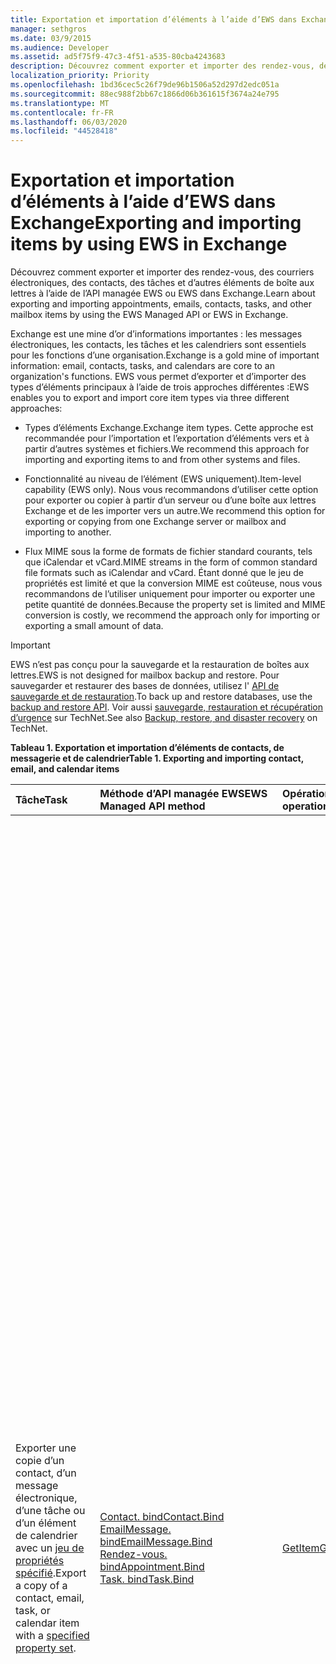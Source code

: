```yaml
---
title: Exportation et importation d’éléments à l’aide d’EWS dans Exchange
manager: sethgros
ms.date: 03/9/2015
ms.audience: Developer
ms.assetid: ad5f75f9-47c3-4f51-a535-80cba4243683
description: Découvrez comment exporter et importer des rendez-vous, des courriers électroniques, des contacts, des tâches et d’autres éléments de boîte aux lettres à l’aide de l’API managée EWS ou EWS dans Exchange.
localization_priority: Priority
ms.openlocfilehash: 1bd36cec5c26f79de96b1506a52d297d2edc051a
ms.sourcegitcommit: 88ec988f2bb67c1866d06b361615f3674a24e795
ms.translationtype: MT
ms.contentlocale: fr-FR
ms.lasthandoff: 06/03/2020
ms.locfileid: "44528418"
---
```

# <a name="exporting-and-importing-items-by-using-ews-in-exchange"></a><span data-ttu-id="25c05-103">Exportation et importation d’éléments à l’aide d’EWS dans Exchange</span><span class="sxs-lookup"><span data-stu-id="25c05-103">Exporting and importing items by using EWS in Exchange</span></span>

<span data-ttu-id="25c05-104">Découvrez comment exporter et importer des rendez-vous, des courriers électroniques, des contacts, des tâches et d’autres éléments de boîte aux lettres à l’aide de l’API managée EWS ou EWS dans Exchange.</span><span class="sxs-lookup"><span data-stu-id="25c05-104">Learn about exporting and importing appointments, emails, contacts, tasks, and other mailbox items by using the EWS Managed API or EWS in Exchange.</span></span> 
  
<span data-ttu-id="25c05-105">Exchange est une mine d’or d’informations importantes : les messages électroniques, les contacts, les tâches et les calendriers sont essentiels pour les fonctions d’une organisation.</span><span class="sxs-lookup"><span data-stu-id="25c05-105">Exchange is a gold mine of important information: email, contacts, tasks, and calendars are core to an organization's functions.</span></span> <span data-ttu-id="25c05-106">EWS vous permet d’exporter et d’importer des types d’éléments principaux à l’aide de trois approches différentes :</span><span class="sxs-lookup"><span data-stu-id="25c05-106">EWS enables you to export and import core item types via three different approaches:</span></span>
  
- <span data-ttu-id="25c05-107">Types d’éléments Exchange.</span><span class="sxs-lookup"><span data-stu-id="25c05-107">Exchange item types.</span></span> <span data-ttu-id="25c05-108">Cette approche est recommandée pour l’importation et l’exportation d’éléments vers et à partir d’autres systèmes et fichiers.</span><span class="sxs-lookup"><span data-stu-id="25c05-108">We recommend this approach for importing and exporting items to and from other systems and files.</span></span>
    
- <span data-ttu-id="25c05-109">Fonctionnalité au niveau de l’élément (EWS uniquement).</span><span class="sxs-lookup"><span data-stu-id="25c05-109">Item-level capability (EWS only).</span></span> <span data-ttu-id="25c05-110">Nous vous recommandons d’utiliser cette option pour exporter ou copier à partir d’un serveur ou d’une boîte aux lettres Exchange et de les importer vers un autre.</span><span class="sxs-lookup"><span data-stu-id="25c05-110">We recommend this option for exporting or copying from one Exchange server or mailbox and importing to another.</span></span>
    
- <span data-ttu-id="25c05-111">Flux MIME sous la forme de formats de fichier standard courants, tels que iCalendar et vCard.</span><span class="sxs-lookup"><span data-stu-id="25c05-111">MIME streams in the form of common standard file formats such as iCalendar and vCard.</span></span> <span data-ttu-id="25c05-112">Étant donné que le jeu de propriétés est limité et que la conversion MIME est coûteuse, nous vous recommandons de l’utiliser uniquement pour importer ou exporter une petite quantité de données.</span><span class="sxs-lookup"><span data-stu-id="25c05-112">Because the property set is limited and MIME conversion is costly, we recommend the approach only for importing or exporting a small amount of data.</span></span>
    
> [!IMPORTANT]
> <span data-ttu-id="25c05-113">EWS n’est pas conçu pour la sauvegarde et la restauration de boîtes aux lettres.</span><span class="sxs-lookup"><span data-stu-id="25c05-113">EWS is not designed for mailbox backup and restore.</span></span> <span data-ttu-id="25c05-114">Pour sauvegarder et restaurer des bases de données, utilisez l' [API de sauvegarde et de restauration](../backup-restore/backup-and-restore-for-exchange-2013.md).</span><span class="sxs-lookup"><span data-stu-id="25c05-114">To back up and restore databases, use the [backup and restore API](../backup-restore/backup-and-restore-for-exchange-2013.md).</span></span> <span data-ttu-id="25c05-115">Voir aussi [sauvegarde, restauration et récupération d’urgence](https://technet.microsoft.com/library/dd876874%28v=exchg.150%29.aspx) sur TechNet.</span><span class="sxs-lookup"><span data-stu-id="25c05-115">See also [Backup, restore, and disaster recovery](https://technet.microsoft.com/library/dd876874%28v=exchg.150%29.aspx) on TechNet.</span></span> 
  
<span data-ttu-id="25c05-116">**Tableau 1. Exportation et importation d’éléments de contacts, de messagerie et de calendrier**</span><span class="sxs-lookup"><span data-stu-id="25c05-116">**Table 1. Exporting and importing contact, email, and calendar items**</span></span>

|<span data-ttu-id="25c05-117">Tâche</span><span class="sxs-lookup"><span data-stu-id="25c05-117">Task</span></span>|<span data-ttu-id="25c05-118">Méthode d’API managée EWS</span><span class="sxs-lookup"><span data-stu-id="25c05-118">EWS Managed API method</span></span>|<span data-ttu-id="25c05-119">Opération EWS</span><span class="sxs-lookup"><span data-stu-id="25c05-119">EWS operation</span></span>|<span data-ttu-id="25c05-120">Notes</span><span class="sxs-lookup"><span data-stu-id="25c05-120">Notes</span></span>|
|:-----|:-----|:-----|:-----|
|<span data-ttu-id="25c05-121">Exporter une copie d’un contact, d’un message électronique, d’une tâche ou d’un élément de calendrier avec un [jeu de propriétés spécifié](properties-and-extended-properties-in-ews-in-exchange.md).</span><span class="sxs-lookup"><span data-stu-id="25c05-121">Export a copy of a contact, email, task, or calendar item with a [specified property set](properties-and-extended-properties-in-ews-in-exchange.md).</span></span>  <br/> |[<span data-ttu-id="25c05-122">Contact. bind</span><span class="sxs-lookup"><span data-stu-id="25c05-122">Contact.Bind</span></span>](https://msdn.microsoft.com/library/microsoft.exchange.webservices.data.contact.bind%28v=exchg.80%29.aspx) <br/> [<span data-ttu-id="25c05-123">EmailMessage. bind</span><span class="sxs-lookup"><span data-stu-id="25c05-123">EmailMessage.Bind</span></span>](https://msdn.microsoft.com/library/microsoft.exchange.webservices.data.emailmessage.bind%28v=exchg.80%29.aspx) <br/> [<span data-ttu-id="25c05-124">Rendez-vous. bind</span><span class="sxs-lookup"><span data-stu-id="25c05-124">Appointment.Bind</span></span>](https://msdn.microsoft.com/library/microsoft.exchange.webservices.data.appointment.bind%28v=exchg.80%29.aspx) <br/> [<span data-ttu-id="25c05-125">Task. bind</span><span class="sxs-lookup"><span data-stu-id="25c05-125">Task.Bind</span></span>](https://msdn.microsoft.com/library/microsoft.exchange.webservices.data.task.bind%28v=exchg.80%29.aspx) <br/> |[<span data-ttu-id="25c05-126">GetItem</span><span class="sxs-lookup"><span data-stu-id="25c05-126">GetItem</span></span>](https://msdn.microsoft.com/library/e3590b8b-c2a7-4dad-a014-6360197b68e4%28Office.15%29.aspx) <br/> |<span data-ttu-id="25c05-127">Nous vous recommandons cette option si vous exportez des éléments de boîte aux lettres vers un autre système ou fichier non-Exchange (y compris les types de fichiers vCard et iCal).</span><span class="sxs-lookup"><span data-stu-id="25c05-127">We recommend this option if you're exporting mailbox items to another non-Exchange system or file (including vCard and iCal file types).</span></span><br/><span data-ttu-id="25c05-128">Étant donné que vous contrôlez le jeu de propriétés exportées et que les performances sont meilleures pour le serveur Exchange, il s’agit généralement de la meilleure option.</span><span class="sxs-lookup"><span data-stu-id="25c05-128">Because you have control over the exported property set, and because performance is better for the Exchange server, this is generally the best option.</span></span><br/><br/><span data-ttu-id="25c05-129">En fonction des propriétés définies sur un élément de boîte aux lettres et si votre application reconnaît tous les identificateurs de propriété non schématisées (propriétés étendues) susceptibles d’être définis sur un élément, cette option peut ne pas produire de copie de fidélité complète.</span><span class="sxs-lookup"><span data-stu-id="25c05-129">Depending on the properties set on a mailbox item, and whether your application is aware of all of the non-schematized property identifiers (extended properties) that might be set on an item, this option might not produce a full-fidelity copy.</span></span><br/><br/><span data-ttu-id="25c05-130">Ces méthodes et opérations fournissent le jeu schématisées de propriétés pour un élément, ainsi que toutes les propriétés étendues demandées.</span><span class="sxs-lookup"><span data-stu-id="25c05-130">These methods and operation provide the schematized set of properties for an item plus any requested extended properties.</span></span><br/><span data-ttu-id="25c05-131">La méthode **Bind** ou l’opération **GetItem** peut fournir uniquement une exportation de fidélité des éléments uniquement si vous avez connaissance des propriétés étendues définies sur un élément.</span><span class="sxs-lookup"><span data-stu-id="25c05-131">The **Bind** method or **GetItem** operation can only provide full-fidelity export of items if you know the extended properties that are set on an item.</span></span><br/><span data-ttu-id="25c05-132">Vous pouvez demander toutes les [propriétés étendues](properties-and-extended-properties-in-ews-in-exchange.md) connues pour activer la fidélité totale.</span><span class="sxs-lookup"><span data-stu-id="25c05-132">You can request all the known [extended properties](properties-and-extended-properties-in-ews-in-exchange.md) to enable full fidelity.</span></span><br/><br/><span data-ttu-id="25c05-133">**Conseil**: vous pouvez utiliser la fonctionnalité de suivi dans l’API managée EWS pour obtenir la représentation XML des éléments exportés.</span><span class="sxs-lookup"><span data-stu-id="25c05-133">**TIP**: You can use the tracing feature in the EWS Managed API to get the XML representation of exported items.</span></span>           <span data-ttu-id="25c05-134">Pour plus d’informations, consultez [la rubrique Exporter un élément dans un format personnalisé](how-to-export-items-by-using-ews-in-exchange.md#bk_exportcustom).</span><span class="sxs-lookup"><span data-stu-id="25c05-134">For more information, see [Export an item into a custom format](how-to-export-items-by-using-ews-in-exchange.md#bk_exportcustom).</span></span>  <br/> |
|<span data-ttu-id="25c05-135">Importer une copie d’un contact, d’un message électronique, d’une tâche ou d’un élément de calendrier avec un [jeu de propriétés spécifié](properties-and-extended-properties-in-ews-in-exchange.md).</span><span class="sxs-lookup"><span data-stu-id="25c05-135">Import a copy of a contact, email, task, or calendar item with a [specified property set](properties-and-extended-properties-in-ews-in-exchange.md).</span></span>  <br/> |[<span data-ttu-id="25c05-136">Contact. Save</span><span class="sxs-lookup"><span data-stu-id="25c05-136">Contact.Save</span></span>](https://msdn.microsoft.com/library/microsoft.exchange.webservices.data.contact.save%28v=exchg.80%29.aspx) <br/> [<span data-ttu-id="25c05-137">EmailMessage. Save</span><span class="sxs-lookup"><span data-stu-id="25c05-137">EmailMessage.Save</span></span>](https://msdn.microsoft.com/library/microsoft.exchange.webservices.data.emailmessage.save%28v=exchg.80%29.aspx) <br/> [<span data-ttu-id="25c05-138">Appointment.Save</span><span class="sxs-lookup"><span data-stu-id="25c05-138">Appointment.Save</span></span>](https://msdn.microsoft.com/library/microsoft.exchange.webservices.data.appointment.save%28v=exchg.80%29.aspx) <br/> [<span data-ttu-id="25c05-139">Task. Save</span><span class="sxs-lookup"><span data-stu-id="25c05-139">Task.Save</span></span>](https://msdn.microsoft.com/library/microsoft.exchange.webservices.data.task.save%28v=exchg.80%29.aspx) <br/> |[<span data-ttu-id="25c05-140">CreateItem</span><span class="sxs-lookup"><span data-stu-id="25c05-140">CreateItem</span></span>](https://msdn.microsoft.com/library/78a52120-f1d0-4ed7-8748-436e554f75b6%28Office.15%29.aspx) <br/> |<span data-ttu-id="25c05-141">Nous vous recommandons d’utiliser cette option pour importer des éléments de boîte aux lettres dans Exchange.</span><span class="sxs-lookup"><span data-stu-id="25c05-141">We recommend this option for importing mailbox items into Exchange.</span></span><br/><span data-ttu-id="25c05-142">Vous devrez peut-être définir des propriétés spéciales sur certains types d’éléments afin de conserver l’état de l’élément importé.</span><span class="sxs-lookup"><span data-stu-id="25c05-142">You might have to set special properties on some item types in order to maintain the state of the imported item.</span></span><br/><span data-ttu-id="25c05-143">Étant donné que certaines propriétés sont définies uniquement par Exchange et non par les clients, il n’est pas toujours possible d’avoir une importation de fidélité totale.</span><span class="sxs-lookup"><span data-stu-id="25c05-143">Because some properties are only set by Exchange and not by clients, it's not always possible to have a full-fidelity import.</span></span><br/><br/><span data-ttu-id="25c05-144">Par exemple, vous ne pouvez pas importer une réunion avec des participants dans une boîte aux lettres car Exchange définit les relations entre l’organisateur et les participants.</span><span class="sxs-lookup"><span data-stu-id="25c05-144">For example, you cannot import a meeting with attendees into a mailbox because Exchange sets the relationships between the organizer and attendees.</span></span> <br/><span data-ttu-id="25c05-145">Cette relation ne peut être établie que par les organisateurs envoyant et attendant des destinataires et en répondant à la demande de réunion.</span><span class="sxs-lookup"><span data-stu-id="25c05-145">This relationship can only be established by organizers sending and attendees receiving and responding to the meeting request.</span></span><br/><br/><span data-ttu-id="25c05-146">Les objets de **rendez-vous** dans Exchange peuvent avoir des relations et des paramètres complexes.</span><span class="sxs-lookup"><span data-stu-id="25c05-146">**Appointment** objects in Exchange can have complex relationships and settings.</span></span><br/> <span data-ttu-id="25c05-147">Les rendez-vous qui ont des participants (réunions) ont des paramètres qui lient l’organisateur de la réunion et les participants à la réunion.</span><span class="sxs-lookup"><span data-stu-id="25c05-147">Appointments that have attendees (meetings) have settings that tie together the meeting organizer and meeting attendees.</span></span><br/><span data-ttu-id="25c05-148">Ces paramètres ne sont pas conservés lorsque vous exportez et importez des rendez-vous.</span><span class="sxs-lookup"><span data-stu-id="25c05-148">These settings are not maintained when you export and import appointments.</span></span><br/><span data-ttu-id="25c05-149">La rétabliage par programme des relations d’organisateur de réunions/de participant directement sur les rendez-vous n’est pas prise en charge.</span><span class="sxs-lookup"><span data-stu-id="25c05-149">Programmatically reestablishing meeting organizer/attendee relationships directly on the appointments is not supported.</span></span><br/><span data-ttu-id="25c05-150">Une des options dont vous disposez pour rétablir ces relations consiste à effectuer un post-traitement après une importation, puis à demander à un organisateur de renvoyer les réunions et à ce que les participants acceptent les réunions.</span><span class="sxs-lookup"><span data-stu-id="25c05-150">An option you do have for reestablishing those relationships is to perform post-processing after an import, then have an organizer resend the meetings and have the attendees accept the meetings.</span></span><br/><span data-ttu-id="25c05-151">Vous pouvez utiliser l’emprunt d’identité Exchange pour effectuer les appels pour l’organisateur et les participants.</span><span class="sxs-lookup"><span data-stu-id="25c05-151">You can use Exchange impersonation to make the calls for both the organizer and the attendees.</span></span><br/><span data-ttu-id="25c05-152">Vous devez modifier la propriété UID de l’objet de **rendez-** vous avant l’importation pour éviter que des réunions ne soient liées correctement à d’autres réunions dans une boîte aux lettres.</span><span class="sxs-lookup"><span data-stu-id="25c05-152">You should change the UID property of the **Appointment** object before you import to avoid having meetings be incorrectly related to other meetings in a mailbox.</span></span>  <br/> |
|<span data-ttu-id="25c05-153">Exporter une copie d’un contact, d’un message électronique, d’une tâche ou d’un élément de calendrier dans une fidélité optimale.</span><span class="sxs-lookup"><span data-stu-id="25c05-153">Export a copy of a contact, email, task, or calendar item in full-fidelity.</span></span>  <br/> |<span data-ttu-id="25c05-154">Non applicable</span><span class="sxs-lookup"><span data-stu-id="25c05-154">Not applicable</span></span>  <br/> |[<span data-ttu-id="25c05-155">ExportItems</span><span class="sxs-lookup"><span data-stu-id="25c05-155">ExportItems</span></span>](https://msdn.microsoft.com/library/e2846abb-0b16-4732-bbd8-038a674672f6%28Office.15%29.aspx) <br/> |<span data-ttu-id="25c05-156">Il s’agit de la meilleure option pour exporter les éléments de boîte aux lettres que vous souhaitez importer vers une boîte aux lettres Exchange.</span><span class="sxs-lookup"><span data-stu-id="25c05-156">This is the best option for exporting mailbox items that you want to import back into an Exchange mailbox.</span></span><br/><span data-ttu-id="25c05-157">Vous pouvez également utiliser cette option pour copier des éléments entre des boîtes aux lettres.</span><span class="sxs-lookup"><span data-stu-id="25c05-157">You can also use this option to copy items between mailboxes.</span></span><br/><br/><span data-ttu-id="25c05-158">L’opération **ExportItems** fournit un flux opaque qui représente l’élément que vous pouvez utiliser pour déplacer des informations entre des boîtes aux lettres.</span><span class="sxs-lookup"><span data-stu-id="25c05-158">The **ExportItems** operation provides an opaque stream that represents the item that you can use to move information between mailboxes.</span></span><br/><span data-ttu-id="25c05-159">Vous pouvez utiliser **ExportItems** avec l’opération [GetItem](https://msdn.microsoft.com/library/e3590b8b-c2a7-4dad-a014-6360197b68e4%28Office.15%29.aspx) pour créer un index pour trouver les éléments d’un autre système.</span><span class="sxs-lookup"><span data-stu-id="25c05-159">You can use **ExportItems** with the [GetItem](https://msdn.microsoft.com/library/e3590b8b-c2a7-4dad-a014-6360197b68e4%28Office.15%29.aspx) operation to make an index for finding the items in another system.</span></span><br/><span data-ttu-id="25c05-160">Vous ne pouvez pas modifier le flux d’exportation.</span><span class="sxs-lookup"><span data-stu-id="25c05-160">You cannot change the export stream.</span></span>  <br/> <span data-ttu-id="25c05-161">Pour plus d’informations, consultez la rubrique [Export items with full Fidelity](how-to-export-items-by-using-ews-in-exchange.md#bk_exportfullfidelity).</span><span class="sxs-lookup"><span data-stu-id="25c05-161">For more information, see [Export items with full fidelity](how-to-export-items-by-using-ews-in-exchange.md#bk_exportfullfidelity).</span></span>  <br/> |
|<span data-ttu-id="25c05-162">Importer une copie d’un contact, d’un message électronique, d’une tâche ou d’un élément de calendrier en fidélité totale.</span><span class="sxs-lookup"><span data-stu-id="25c05-162">Import a copy of a contact, email, task, or calendar item in full-fidelity.</span></span>  <br/> |<span data-ttu-id="25c05-163">Non applicable</span><span class="sxs-lookup"><span data-stu-id="25c05-163">Not applicable</span></span>  <br/> |[<span data-ttu-id="25c05-164">UploadItems</span><span class="sxs-lookup"><span data-stu-id="25c05-164">UploadItems</span></span>](https://msdn.microsoft.com/library/a88cbe99-7968-454d-a545-4f92c330909f%28Office.15%29.aspx) <br/> |<span data-ttu-id="25c05-165">Il s’agit de la seule option pour importer des éléments qui ont été exportés par l’opération **ExportItems** .</span><span class="sxs-lookup"><span data-stu-id="25c05-165">This is the only option for importing items that were exported by the **ExportItems** operation.</span></span>  <br/> |
|<span data-ttu-id="25c05-166">Exporter une copie d’un contact, d’un message électronique ou d’un élément de calendrier en tant que flux MIME pour un type de fichier commun.</span><span class="sxs-lookup"><span data-stu-id="25c05-166">Export a copy of a contact, email, or calendar item as a MIME stream for a common file type.</span></span>  <br/> |[<span data-ttu-id="25c05-167">Contact. bind</span><span class="sxs-lookup"><span data-stu-id="25c05-167">Contact.Bind</span></span>](https://msdn.microsoft.com/library/microsoft.exchange.webservices.data.contact.bind%28v=exchg.80%29.aspx) <br/> [<span data-ttu-id="25c05-168">EmailMessage. bind</span><span class="sxs-lookup"><span data-stu-id="25c05-168">EmailMessage.Bind</span></span>](https://msdn.microsoft.com/library/microsoft.exchange.webservices.data.emailmessage.bind%28v=exchg.80%29.aspx) <br/> [<span data-ttu-id="25c05-169">Rendez-vous. bind</span><span class="sxs-lookup"><span data-stu-id="25c05-169">Appointment.Bind</span></span>](https://msdn.microsoft.com/library/microsoft.exchange.webservices.data.appointment.bind%28v=exchg.80%29.aspx) <br/> |<span data-ttu-id="25c05-170">**GetItem**</span><span class="sxs-lookup"><span data-stu-id="25c05-170">**GetItem**</span></span> <br/> |<span data-ttu-id="25c05-171">Vous pouvez utiliser la propriété [lamimecontent](https://msdn.microsoft.com/library/microsoft.exchange.webservices.data.item.mimecontent%28v=exchg.80%29.aspx) pour obtenir la représentation MIME Stream d’un élément.</span><span class="sxs-lookup"><span data-stu-id="25c05-171">You can use the [MimeContent](https://msdn.microsoft.com/library/microsoft.exchange.webservices.data.item.mimecontent%28v=exchg.80%29.aspx) property to get the MIME stream representation of an item.</span></span><br/><br/><span data-ttu-id="25c05-172">Cette opération fournit un sous-ensemble de base de toutes les propriétés d’un élément.</span><span class="sxs-lookup"><span data-stu-id="25c05-172">This will provide a basic subset of all the properties on an item.</span></span><br/><span data-ttu-id="25c05-173">Il est recommandé d’utiliser uniquement le flux MIME pour les opérations ponctuelles.</span><span class="sxs-lookup"><span data-stu-id="25c05-173">As a best practice, only use the MIME stream for one-off operations.</span></span><br/><span data-ttu-id="25c05-174">Ne comptez pas sur MIME pour l’importation/exportation des éléments à grande et fréquente, car Exchange effectue une conversion de contenu pour le format MIME, ce qui peut affecter les performances.</span><span class="sxs-lookup"><span data-stu-id="25c05-174">Do not rely on MIME for large and frequent importing/exporting of items, because Exchange performs content conversion for the MIME and this can affect performance.</span></span><br/><br/><span data-ttu-id="25c05-175">Le flux MIME de **contact** est un fichier [vCard](http://www.faqs.org/rfcs/rfc2426.html) (. vcf).</span><span class="sxs-lookup"><span data-stu-id="25c05-175">The **Contact** MIME stream is a [vCard](http://www.faqs.org/rfcs/rfc2426.html) (.vcf) file.</span></span><br/><span data-ttu-id="25c05-176">En fonction des propriétés définies sur un contact, il se peut que cela ne génère pas de copie de fidélité complète.</span><span class="sxs-lookup"><span data-stu-id="25c05-176">Depending on the properties set on a contact, this might not produce a full-fidelity copy.</span></span><br/><span data-ttu-id="25c05-177">Notez que vous ne pouvez pas importer un contact à l’aide du flux MIME vCard.</span><span class="sxs-lookup"><span data-stu-id="25c05-177">Note that you cannot import a contact by using the vCard MIME stream.</span></span><br/><span data-ttu-id="25c05-178">Pour en savoir plus, consultez la rubrique [exporter un contact dans un fichier vCard](how-to-export-items-by-using-ews-in-exchange.md#bk_exportvcardmime).</span><span class="sxs-lookup"><span data-stu-id="25c05-178">To learn more, see [Export a contact into a vCard file](how-to-export-items-by-using-ews-in-exchange.md#bk_exportvcardmime).</span></span><br/><br/><span data-ttu-id="25c05-179">Le flux MIME **EmailMessage** est un fichier. eml.</span><span class="sxs-lookup"><span data-stu-id="25c05-179">The **EmailMessage** MIME stream is an .eml file.</span></span><br/><span data-ttu-id="25c05-180">Le format. eml est pratique, car Outlook et d’autres clients de messagerie peuvent l’identifier.</span><span class="sxs-lookup"><span data-stu-id="25c05-180">The .eml format is convenient because Outlook and other email clients can identify it.</span></span><br/><span data-ttu-id="25c05-181">Vous pouvez également utiliser le flux MIME pour créer un fichier. mht, ce qui est pratique, car de nombreux navigateurs peuvent utiliser ce type de fichier.</span><span class="sxs-lookup"><span data-stu-id="25c05-181">You can also use the MIME stream to create an .mht file, which is convenient because many browsers can use that file type.</span></span><br/><span data-ttu-id="25c05-182">EWS ne fournit pas de flux de fichier. msg pour l’exportation d’un message électronique dans un fichier. msg.</span><span class="sxs-lookup"><span data-stu-id="25c05-182">EWS doesn't provide a .msg file stream for exporting an email to a .msg file.</span></span><br/><span data-ttu-id="25c05-183">Vos options pour l’exportation d’un fichier. MSG doivent [créer un. Fichier MSG](https://msdn.microsoft.com/library/cc463912%28v=EXCHG.80%29.aspx) à partir des résultats d’une méthode **EmailMessage. bind** ou d’une opération **GETITEM** ou utiliser une API tierce qui appelle EWS et crée le fichier. MSG à partir des résultats.</span><span class="sxs-lookup"><span data-stu-id="25c05-183">Your options for exporting an .msg file are to either [construct an .MSG file](https://msdn.microsoft.com/library/cc463912%28v=EXCHG.80%29.aspx) from the results of an **EmailMessage.Bind** method or **GetItem** operation call, or use a third-party API that calls EWS and constructs the .msg file from the results.</span></span><br/><span data-ttu-id="25c05-184">Pour plus d’informations, consultez la rubrique [exporter un message électronique en tant que fichier. eml](how-to-export-items-by-using-ews-in-exchange.md#bk_exportemailmime).</span><span class="sxs-lookup"><span data-stu-id="25c05-184">For more information, see [Export an email as an .eml file](how-to-export-items-by-using-ews-in-exchange.md#bk_exportemailmime).</span></span><br/><br/><span data-ttu-id="25c05-185">Le flux MIME de **rendez-vous** est un fichier iCal (. ICS).</span><span class="sxs-lookup"><span data-stu-id="25c05-185">The **Appointment** MIME stream is an iCal (.ics) file.</span></span><br/><span data-ttu-id="25c05-186">Le format. ICS est pratique, car Outlook et d’autres clients de messagerie peuvent l’identifier.</span><span class="sxs-lookup"><span data-stu-id="25c05-186">The .ics format is convenient because Outlook and other email clients can identify it.</span></span><br/><span data-ttu-id="25c05-187">Il ne s’agit pas d’une option viable pour l’exportation de réunions, car les informations des participants ne sont pas fournies dans le flux MIME.</span><span class="sxs-lookup"><span data-stu-id="25c05-187">This is not a viable option for exporting meetings because attendee information is not provided in the MIME stream.</span></span> <br/><span data-ttu-id="25c05-188">Les pièces jointes et d’autres propriétés ne sont pas incluses dans le flux MIME.</span><span class="sxs-lookup"><span data-stu-id="25c05-188">Attachments and other properties might not be included in the MIME stream.</span></span><br/><span data-ttu-id="25c05-189">Envisagez de créer le format iCal à partir de l’objet appointment [ou du code](https://msdn.microsoft.com/library/microsoft.exchange.webservices.data.appointment%28v=exchg.80%29.aspx) XML renvoyé par l’opération **GetItem** .</span><span class="sxs-lookup"><span data-stu-id="25c05-189">Consider constructing the iCal format from either the [Appointment](https://msdn.microsoft.com/library/microsoft.exchange.webservices.data.appointment%28v=exchg.80%29.aspx) object or from the XML returned by the **GetItem** operation.</span></span><br/><span data-ttu-id="25c05-190">De cette façon, vous pouvez capturer davantage de propriétés Exchange avec des propriétés étendues (« X ») dans le fichier iCal.</span><span class="sxs-lookup"><span data-stu-id="25c05-190">This way, you can capture more of the Exchange properties with extended properties ("X-' properties) in the iCal file.</span></span><br/><span data-ttu-id="25c05-191">Vous pouvez également exporter un rendez-vous au format XML.</span><span class="sxs-lookup"><span data-stu-id="25c05-191">You can also export an appointment in XML form.</span></span><br/><span data-ttu-id="25c05-192">Appelez l’opération **GetItem** et enregistrez le XML dans votre système.</span><span class="sxs-lookup"><span data-stu-id="25c05-192">Call the **GetItem** operation and save the XML in your system.</span></span><br/><span data-ttu-id="25c05-193">Vous pouvez également utiliser la [fonctionnalité de suivi](how-to-trace-requests-responses-to-troubleshoot-ews-managed-api-applications.md) dans l’API managée EWS pour capturer le code XML à placer dans une base de données XML.</span><span class="sxs-lookup"><span data-stu-id="25c05-193">You can also use the [tracing functionality](how-to-trace-requests-responses-to-troubleshoot-ews-managed-api-applications.md) in the EWS Managed API to capture the XML to put in an XML database.</span></span><br/><span data-ttu-id="25c05-194">Pour plus d’informations, consultez la rubrique [exportation d’un rendez-vous sous la forme d’un fichier iCal](how-to-export-items-by-using-ews-in-exchange.md#bk_exporticalmime).</span><span class="sxs-lookup"><span data-stu-id="25c05-194">For more information, see [Exporting an appointment as an iCal file](how-to-export-items-by-using-ews-in-exchange.md#bk_exporticalmime).</span></span>  <br/> |
|<span data-ttu-id="25c05-195">Importer une copie d’un courrier électronique ou d’un élément de calendrier en tant que flux MIME pour un type de fichier commun.</span><span class="sxs-lookup"><span data-stu-id="25c05-195">Import a copy of an email or calendar item as a MIME stream for a common file type.</span></span>  <br/> |[<span data-ttu-id="25c05-196">EmailMessage. Save</span><span class="sxs-lookup"><span data-stu-id="25c05-196">EmailMessage.Save</span></span>](https://msdn.microsoft.com/library/microsoft.exchange.webservices.data.emailmessage.save%28v=exchg.80%29.aspx) <br/> [<span data-ttu-id="25c05-197">Appointment.Save</span><span class="sxs-lookup"><span data-stu-id="25c05-197">Appointment.Save</span></span>](https://msdn.microsoft.com/library/microsoft.exchange.webservices.data.appointment.save%28v=exchg.80%29.aspx) <br/> |<span data-ttu-id="25c05-198">**CreateItem**</span><span class="sxs-lookup"><span data-stu-id="25c05-198">**CreateItem**</span></span> <br/> |<span data-ttu-id="25c05-199">Vous pouvez importer un fichier. **eml ou.** ICS à l’aide de la propriété **lamimecontent** sur un objet **EmailMessage** ou appointment.</span><span class="sxs-lookup"><span data-stu-id="25c05-199">You can import an .eml or .ics file by using the **MimeContent** property on an **EmailMessage** or **Appointment** object.</span></span><br/><span data-ttu-id="25c05-200">Vous devrez définir la propriété étendue [PidTagMessageFlags (0x0E07)](https://msdn.microsoft.com/library/office/cc839733%28v=office.15%29.aspx) si le message électronique n’est pas un brouillon.</span><span class="sxs-lookup"><span data-stu-id="25c05-200">You will need to set the [PidTagMessageFlags (0x0E07)](https://msdn.microsoft.com/library/office/cc839733%28v=office.15%29.aspx) extended property if the email is not a draft.</span></span><br/><br/><span data-ttu-id="25c05-201">Vous ne pouvez pas utiliser cette méthode pour importer des réunions.</span><span class="sxs-lookup"><span data-stu-id="25c05-201">You cannot use this approach to import meetings.</span></span>  <br/> |
   
## <a name="alternatives-to-exporting-and-importing-items-by-using-ews"></a><span data-ttu-id="25c05-202">Alternatives à l’exportation et à l’importation d’éléments à l’aide d’EWS</span><span class="sxs-lookup"><span data-stu-id="25c05-202">Alternatives to exporting and importing items by using EWS</span></span>
<span data-ttu-id="25c05-203"><a name="alternatives"> </a></span><span class="sxs-lookup"><span data-stu-id="25c05-203"><a name="alternatives"> </a></span></span>

<span data-ttu-id="25c05-204">D’autres options sont disponibles pour exporing et l’importation d’éléments vers et à partir d’une boîte aux lettres Exchange.</span><span class="sxs-lookup"><span data-stu-id="25c05-204">Other options are available for exporing and importing items to and from an Exchange mailbox.</span></span> <span data-ttu-id="25c05-205">Voici quelques idées à prendre en compte lors de la conception de votre stratégie d’importation et d’exportation :</span><span class="sxs-lookup"><span data-stu-id="25c05-205">The following are some ideas to consider when you design your import and export strategy:</span></span>
  
- <span data-ttu-id="25c05-206">Utilisez PowerShell pour appeler EWS et mettre en forme la sortie dans un fichier. csv.</span><span class="sxs-lookup"><span data-stu-id="25c05-206">Use PowerShell to call EWS and format the output into a .csv file.</span></span>
    
- <span data-ttu-id="25c05-207">Utiliser des bibliothèques tierces qui implémentent MAPI pour exporter et importer des éléments.</span><span class="sxs-lookup"><span data-stu-id="25c05-207">Use third-party libraries that implement MAPI to export and import items.</span></span> <span data-ttu-id="25c05-208">Les bibliothèques tierces qui convertissent EWS en fichiers. MSG sont également disponibles.</span><span class="sxs-lookup"><span data-stu-id="25c05-208">Third-party libraries that convert EWS to .msg files are available too.</span></span>
    
- <span data-ttu-id="25c05-209">Utilisez l’environnement de commande Exchange Management Shell et les applets de commande [MailboxImportRequest](https://technet.microsoft.com/library/ff607310%28v=exchg.150%29.aspx) et [MailboxExportRequest](https://technet.microsoft.com/library/ff607299%28v=exchg.150%29.aspx) pour [répondre aux demandes d’importation et d’exportation de boîte aux lettres](https://technet.microsoft.com/library/ee633455%28v=exchg.150%29.aspx).</span><span class="sxs-lookup"><span data-stu-id="25c05-209">Use the Exchange Management Shell and the [MailboxImportRequest](https://technet.microsoft.com/library/ff607310%28v=exchg.150%29.aspx) and [MailboxExportRequest](https://technet.microsoft.com/library/ff607299%28v=exchg.150%29.aspx) cmdlets to [fulfill mailbox import and export requests](https://technet.microsoft.com/library/ee633455%28v=exchg.150%29.aspx).</span></span> 
    
- <span data-ttu-id="25c05-210">Utiliser les [options d’importation d’Outlook](https://office.microsoft.com/outlook-help/import-outlook-items-from-an-outlook-data-file-pst-HA102505743.aspx) pour importer et exporter des éléments.</span><span class="sxs-lookup"><span data-stu-id="25c05-210">Use [Outlook's import options](https://office.microsoft.com/outlook-help/import-outlook-items-from-an-outlook-data-file-pst-HA102505743.aspx) to import and export items.</span></span> 

    
## <a name="in-this-section"></a><span data-ttu-id="25c05-211">Dans cette section</span><span class="sxs-lookup"><span data-stu-id="25c05-211">In this section</span></span>
<span data-ttu-id="25c05-212"><a name="alternatives"> </a></span><span class="sxs-lookup"><span data-stu-id="25c05-212"><a name="alternatives"> </a></span></span>

- [<span data-ttu-id="25c05-213">Exporter des éléments à l’aide d’EWS dans Exchange</span><span class="sxs-lookup"><span data-stu-id="25c05-213">Export items by using EWS in Exchange</span></span>](how-to-export-items-by-using-ews-in-exchange.md)    
- [<span data-ttu-id="25c05-214">Importer des éléments à l’aide d’EWS dans Exchange</span><span class="sxs-lookup"><span data-stu-id="25c05-214">Import items by using EWS in Exchange</span></span>](how-to-import-items-by-using-ews-in-exchange.md)
    
## <a name="see-also"></a><span data-ttu-id="25c05-215">Voir aussi</span><span class="sxs-lookup"><span data-stu-id="25c05-215">See also</span></span>

- [<span data-ttu-id="25c05-216">Sauvegarde, restauration et récupération d’urgence</span><span class="sxs-lookup"><span data-stu-id="25c05-216">Backup, Restore, and Disaster Recovery</span></span>](https://technet.microsoft.com/library/dd876874%28v=exchg.150%29.aspx)  
- [<span data-ttu-id="25c05-217">Journalisation</span><span class="sxs-lookup"><span data-stu-id="25c05-217">Journaling</span></span>](https://technet.microsoft.com/library/aa998649%28v=exchg.150%29.aspx)    
- [<span data-ttu-id="25c05-218">Spécification de l’objet principal de planification et de calendrier Internet (RFC 5545)</span><span class="sxs-lookup"><span data-stu-id="25c05-218">Internet Calendaring and Scheduling Core Object Specification (RFC 5545)</span></span>](http://tools.ietf.org/html/rfc5545)   
- [<span data-ttu-id="25c05-219">Synchronisation de la boîte aux lettres et les services EWS d'Exchange</span><span class="sxs-lookup"><span data-stu-id="25c05-219">Mailbox synchronization and EWS in Exchange</span></span>](mailbox-synchronization-and-ews-in-exchange.md)
    